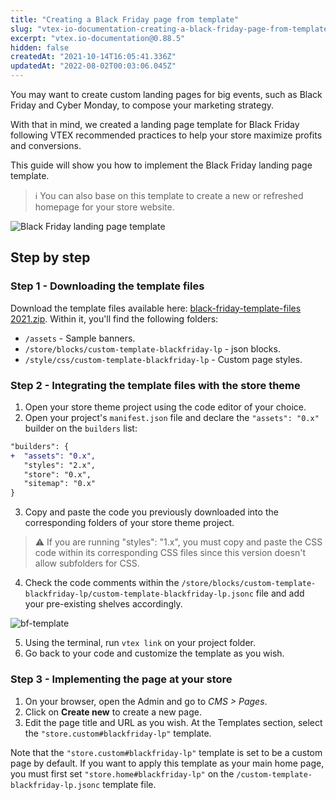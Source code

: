 ```yaml
---
title: "Creating a Black Friday page from template"
slug: "vtex-io-documentation-creating-a-black-friday-page-from-template"
excerpt: "vtex.io-documentation@0.88.5"
hidden: false
createdAt: "2021-10-14T16:05:41.336Z"
updatedAt: "2022-08-02T00:03:06.045Z"
---
```

You may want to create custom landing pages for big events, such as Black Friday and Cyber Monday, to compose your marketing strategy. 

With that in mind, we created a landing page template for Black Friday following VTEX recommended practices to help your store maximize profits and conversions. 

This guide will show you how to implement the Black Friday landing page template.
 
>ℹ️ You can also base on this template to create a new or refreshed homepage for your store website.

![Black Friday landing page template](https://github.com/vtex-apps/io-documentation/blob/master/docs/en/Recipes/templates/blackfriday.gif?raw=true)

## Step by step

### Step 1 - Downloading the template files 

Download the template files available here: [black-friday-template-files 2021.zip](https://drive.google.com/file/d/1sNOehohokdx-GLsvjdr9tRxhm42NWZKy/view). Within it, you'll find the following folders:

- `/assets` - Sample banners.
- `/store/blocks/custom-template-blackfriday-lp` - json blocks.
- `/style/css/custom-template-blackfriday-lp` - Custom page styles.

### Step 2 - Integrating the template files with the store theme

1. Open your store theme project using the code editor of your choice.
2. Open your project's `manifest.json` file and declare the `"assets": "0.x"` builder on the `builders` list:

  ```diff
  "builders": {
  +  "assets": "0.x",
     "styles": "2.x",
     "store": "0.x",
     "sitemap": "0.x"
  }
  ```

3. Copy and paste the code you previously downloaded into the corresponding folders of your store theme project.

>⚠️ If you are running "styles": "1.x", you must copy and paste the CSS code within its corresponding CSS files since this version doesn't allow subfolders for CSS.

4. Check the code comments within the `/store/blocks/custom-template-blackfriday-lp/custom-template-blackfriday-lp.jsonc` file and add your pre-existing shelves accordingly.

![bf-template](https://user-images.githubusercontent.com/60782333/137352422-c8f144bb-750e-4ccf-b339-c921efaf9950.png)

5. Using the terminal, run `vtex link` on your project folder. 
7. Go back to your code and customize the template as you wish.


### Step 3 - Implementing the page at your store

1. On your browser, open the Admin and go to *CMS > Pages*.
2. Click on **Create new** to create a new page.
3. Edit the page title and URL as you wish. At the Templates section, select the `"store.custom#blackfriday-lp"` template.

Note that the `"store.custom#blackfriday-lp"` template is set to be a custom page by default. If you want to apply this template as your main home page, you must first set
`"store.home#blackfriday-lp"` on the `/custom-template-blackfriday-lp.jsonc` template file.